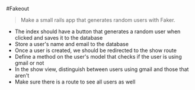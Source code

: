 #Fakeout

> Make a small rails app that generates random users with Faker.

- The index should have a button that generates a random user when clicked and saves it to the database
- Store a user's name and email to the database
- Once a user is created, we should be redirected to the show route
- Define a method on the user's model that checks if the user is using gmail or not
- In the show view, distinguish between users using gmail and those that aren't
- Make sure there is a route to see all users as well

